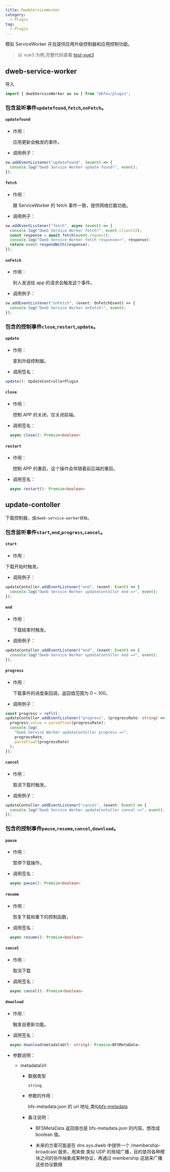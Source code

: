 ```yaml
---
title: DwebServiceWorker
category:
  - Plugin
tag:
  - Plugin
---
```


模拟 ServiceWorker 并且提供应用升级控制器和应用控制功能。

> 以 vue3 为例,完整代码查看:[test-vue3](https://github.com/BioforestChain/dweb_browser/tree/main/plugins/demo)

## dweb-service-worker

导入

```ts
import { dwebServiceWorker as sw } from "@bfex/plugin";
```

### 包含监听事件`updatefound`,`fetch`,`onFetch`。

#### `updatefound`

- 作用：

  应用更新会触发的事件。

- 调用例子：

```ts
sw.addEventListener("updatefound", (event) => {
  console.log("Dweb Service Worker update found!", event);
});
```

#### `fetch`

- 作用：

  跟 ServiceWorker 的 fetch 事件一致，提供网络拦截功能。

- 调用例子：

```ts
sw.addEventListener("fetch", async (event) => {
  console.log("Dweb Service Worker fetch!", event.clientId);
  const response = await fetch(event.request);
  console.log("Dweb Service Worker fetch response=>", response);
  return event.respondWith(response);
});
```

#### `onFetch`

- 作用：

  别人发送给 app 的请求会触发这个事件。

- 调用例子：

```ts
sw.addEventListener("onFetch", (event: OnFetchEvent) => {
  console.log("Dweb Service Worker onFetch!", event);
});
```

### 包含的控制事件`close`,`restart`,`update`。

#### `update`

- 作用：

  拿到升级控制器。

- 调用签名：

```ts
update(): UpdateControllerPlugin
```

#### `close`

- 作用：

  控制 APP 的关闭，仅关闭前端。

- 调用签名：

```ts
  async close(): Promise<boolean>
```

#### `restart`

- 作用：

  控制 APP 的重启，这个操作会伴随着前后端的重启。

- 调用签名：

```ts
  async restart(): Promise<boolean>
```

## update-contoller

下载控制器，由`dweb-service-worker获取`。

### 包含监听事件`start`,`end`,`progress`,`cancel`。

#### `start`

- 作用：

下载开始时触发。

- 调用例子：

```ts
updateContoller.addEventListener("end", (event: Event) => {
  console.log("Dweb Service Worker updateContoller end =>", event);
});
```

#### `end`

- 作用：

  下载结束时触发。

- 调用例子：

```ts
updateContoller.addEventListener("end", (event: Event) => {
  console.log("Dweb Service Worker updateContoller end =>", event);
});
```

#### `progress`

- 作用：

  下载事件的进度条回调，返回值范围为 0 ~ 100。

- 调用例子：

```ts
const progress = ref(0);
updateContoller.addEventListener("progress", (progressRate: string) => {
  progress.value = parseFloat(progressRate);
  console.log(
    "Dweb Service Worker updateContoller progress =>",
    progressRate,
    parseFloat(progressRate)
  );
});
```

#### `cancel`

- 作用：

  取消下载时触发。

- 调用例子：

```ts
updateContoller.addEventListener("cancel", (event: Event) => {
  console.log("Dweb Service Worker updateContoller cancel =>", event);
});
```

### 包含的控制事件`pause`,`resume`,`cancel`,`download`。

#### `pause`

- 作用：

  暂停下载操作。

- 调用签名：

```ts
  async pause(): Promise<boolean>
```

#### `resume`

- 作用：

  恢复下载和重下的控制函数，

- 调用签名：

```ts
  async resume(): Promise<boolean>
```

#### `cancel`

- 作用：

  取消下载

- 调用签名：

```ts
  async cancel(): Promise<boolean>
```

#### `download`

- 作用：

  触发自更新功能。

- 调用签名：

```ts
  async download(metadataUrl: string): Promise<BFSMetaData>
```

- 参数说明：

  - metadataUrl

    - 数据类型

      `string`

    - 参数的作用：

      bfs-metadata.json 的 url 地址,类似[bfs-metadata](https://shop.plaoc.com/bfs-metadata.json)

    - 备注说明：

      - BFSMetaData 返回值也是 bfs-metadata.json 的内容。想改成 boolean 值。

      - 未来的方案可能是在 dns.sys.dweb 中提供一个 /membership-broadcast 服务，用来做 类似 UDP 的局域广播，目的是将各种模块之间的协作抽象成某种协议，再通过 membership 这层来广播这些协议数据
